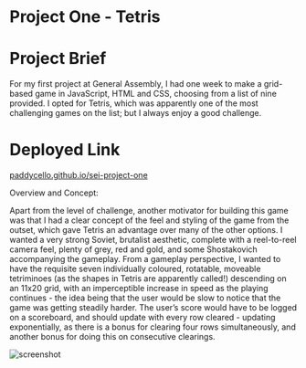 # Project One - Tetris

# Project Brief

For my first project at General Assembly, I had one week to make a grid-based game in JavaScript, HTML and CSS, choosing from a list of nine provided. I opted for Tetris, which was apparently one of the most challenging games on the list; but I always enjoy a good challenge.

# Deployed Link

[paddycello.github.io/sei-project-one](https://paddycello.github.io/SEI-Project-One/)

Overview and Concept:

Apart from the level of challenge, another motivator for building this game was that I had a clear concept of the feel and styling of the game from the outset, which gave Tetris an advantage over many of the other options. I wanted a very strong Soviet, brutalist aesthetic, complete with a reel-to-reel camera feel, plenty of grey, red and gold, and some Shostakovich accompanying the gameplay. From a gameplay perspective, I wanted to have the requisite seven individually coloured, rotatable, moveable tetriminoes (as the shapes in Tetris are apparently called!) descending on an 11x20 grid, with an imperceptible increase in speed as the playing continues - the idea being that the user would be slow to notice that the game was getting steadily harder.  The user’s score would have to be logged on a scoreboard, and should update with every row cleared - updating exponentially, as there is a bonus for clearing four rows simultaneously, and another bonus for doing this on consecutive clearings.

![screenshot](https://github.com/PaddyCello/SEI-Project-One/blob/08de10e5789117e18b45fb6273ce29e6e1521a4b/gifs/recording%20(1).gif)


